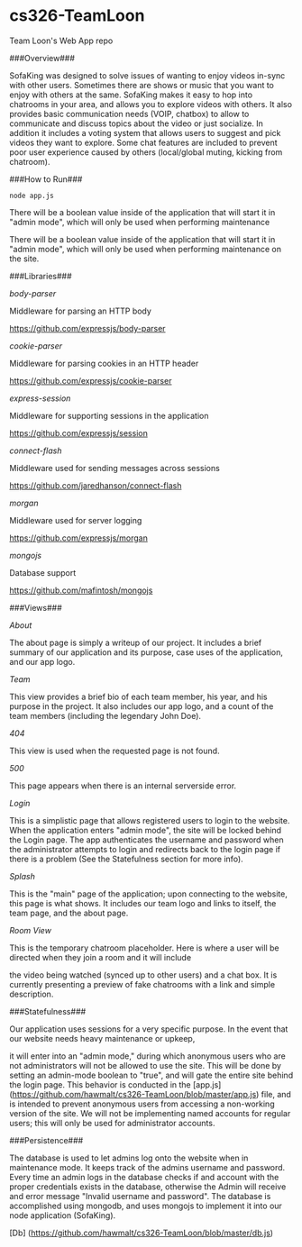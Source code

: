 # cs326-TeamLoon
Team Loon's Web App repo

###Overview###

 SofaKing was designed to solve issues of wanting to enjoy videos in-sync with other users. Sometimes there are shows or music that you want
 to enjoy with others at the same. SofaKing makes it easy to hop into chatrooms in your area, and allows you to explore videos with others.
 It also provides basic communication needs (VOIP, chatbox) to allow to communicate and discuss topics about the video or just socialize. In
 addition it includes a voting system that allows users to suggest and pick videos they want to explore. Some chat features are included to
 prevent poor user experience caused by others (local/global muting, kicking from chatroom).

###How to Run###

 ```
 node app.js
 ```


 There will be a boolean value inside of the application that will start it in "admin mode", which will only be used when performing maintenance

 There will be a boolean value inside of the application that will start it in "admin mode", which will only be used when performing maintenance
 on the site.

###Libraries###

 *body-parser*

 Middleware for parsing an HTTP body

 https://github.com/expressjs/body-parser

 *cookie-parser*

 Middleware for parsing cookies in an HTTP header

 https://github.com/expressjs/cookie-parser

 *express-session*

 Middleware for supporting sessions in the application

 https://github.com/expressjs/session

 *connect-flash*

 Middleware used for sending messages across sessions

 https://github.com/jaredhanson/connect-flash

 *morgan*

 Middleware used for server logging

 https://github.com/expressjs/morgan

 *mongojs*

 Database support

 https://github.com/mafintosh/mongojs

###Views###

 *About*

 The about page is simply a writeup of our project. It includes a brief summary of our application
 and its purpose, case uses of the application, and our app logo.

 *Team*

 This view provides a brief bio of each team member, his year, and his purpose in the project. It
 also includes our app logo, and a count of the team members (including the legendary John Doe).

 *404*

 This view is used when the requested page is not found.

 *500*

 This page appears when there is an internal serverside error.

 *Login*

 This is a simplistic page that allows registered users to login to the website. When the application enters "admin mode",
 the site will be locked behind the Login page. The app authenticates the username and password when the administrator
 attempts to login and redirects back to the login page if there is a problem (See the Statefulness section for more
 info).

 *Splash*

 This is the "main" page of the application; upon connecting to the website, this page is what shows. It includes our team
 logo and links to itself, the team page, and the about page.

 *Room View*

 This is the temporary chatroom placeholder. Here is where a user will be directed when they join a room and it will include

 the video being watched (synced up to other users) and a chat box. It is currently presenting
 a preview of fake chatrooms with a link and simple description.


###Statefulness###

 Our application uses sessions for a very specific purpose. In the event that our website needs heavy maintenance or upkeep,

 it will enter into an "admin mode," during which anonymous users who are not administrators will not be allowed to use the site. This will
 be done by setting an admin-mode boolean to "true", and will gate the entire site behind the login page. This behavior is conducted
 in the [app.js] (https://github.com/hawmalt/cs326-TeamLoon/blob/master/app.js) file, and is intended to prevent anonymous users from
 accessing a non-working version of the site. We will not be implementing named accounts for regular users; this will only be used for
 administrator accounts.


###Persistence###

 The database is used to let admins log onto the website when in maintenance mode. It keeps track of the admins username and password. Every time an admin logs in the database checks if and account with the proper credentials exists in the database, otherwise the Admin will receive and error message "Invalid username and password". The database is accomplished using mongodb, and uses mongojs to implement it into our node application (SofaKing).


[Db] (https://github.com/hawmalt/cs326-TeamLoon/blob/master/db.js)
